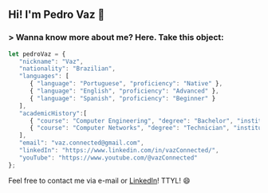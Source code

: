 <h2>Hi! I'm Pedro Vaz 👋</h2>

### > Wanna know more about me? Here. Take this object:
```javascript
let pedroVaz = {
   "nickname": "Vaz",
   "nationality": "Brazilian",
   "languages": [
      { "language": "Portuguese", "proficiency": "Native" },
      { "language": "English", "proficiency": "Advanced" },
      { "language": "Spanish", "proficiency": "Beginner" }
   ],
   "academicHistory":[
      { "course": "Computer Engineering", "degree": "Bachelor", "institution": "Cefet-MG", "status": "in progress" },
      { "course": "Computer Networks", "degree": "Technician", "institution": "Cefet-MG", "status": "completed" }
   ],
   "email": "vaz.connected@gmail.com",
   "linkedIn": "https://www.linkedin.com/in/vazConnected/",
   "youTube": "https://www.youtube.com/@vazConnected"
};
```
Feel free to contact me via e-mail or [LinkedIn](https://www.linkedin.com/in/vazConnected/)! TTYL! 😄
